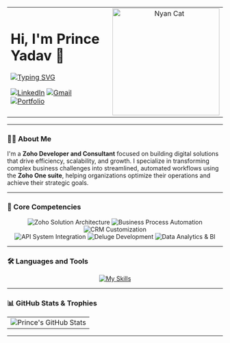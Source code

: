 <table>
  <tr>
    <td>
      <h1 align="left">Hi, I'm Prince Yadav 👋</h1>
      <p align="left">
        <a href="https://git.io/typing-svg"><img src="https://readme-typing-svg.herokuapp.com?font=Fira+Code&size=22&pause=1000&color=9436F7&center=false&vCenter=true&width=350&lines=Zoho+Developer;Business+Consultant;Driving+Business" alt="Typing SVG" /></a>
      </p>
      <p align="left">
        <a href="https://www.linkedin.com/in/princeyadav7/" target="_blank"><img src="https://img.shields.io/badge/LinkedIn-0A66C2?style=for-the-badge&logo=linkedin&logoColor=white" alt="LinkedIn"/></a>
        <a href="mailto:princeyadav841@gmail.com"><img src="https://img.shields.io/badge/Gmail-D14836?style=for-the-badge&logo=gmail&logoColor=white" alt="Gmail"/></a>
        <a href="https://princeyadav7.github.io/princeyadav.github.io/" target="_blank"><img src="https://img.shields.io/badge/Portfolio-9436F7?style=for-the-badge&logo=About.me&logoColor=white" alt="Portfolio"/></a>
      </p>
    </td>
    <td align="center">
      <img src="https://cdn.vox-cdn.com/thumbor/SiIyeqmKIJGcOJccz94pHgwmgvQ=/0x0:1400x1400/1200x800/filters:focal(588x588:812x812):no_upscale()/cdn.vox-cdn.com/uploads/chorus_image/image/68837730/poptart1redrainbowfix_1.0.gif" alt="Nyan Cat" width="250">
    </td>
  </tr>
</table>

---

### 👨‍💻 About Me

I'm a **Zoho Developer and Consultant** focused on building digital solutions that drive efficiency, scalability, and growth. I specialize in transforming complex business challenges into streamlined, automated workflows using the **Zoho One suite**, helping organizations optimize their operations and achieve their strategic goals.

---

### 🚀 Core Competencies

<p align="center">
  <img src="https://img.shields.io/badge/Zoho-Solution_Architecture-9436F7?style=for-the-badge&labelColor=1F222E" alt="Zoho Solution Architecture"/>
  <img src="https://img.shields.io/badge/Business-Process_Automation-9436F7?style=for-the-badge&labelColor=1F222E" alt="Business Process Automation"/>
  <img src="https://img.shields.io/badge/CRM-Customization-9436F7?style=for-the-badge&labelColor=1F222E" alt="CRM Customization"/>
  <br>
  <img src="https://img.shields.io/badge/API-System_Integration-9436F7?style=for-the-badge&labelColor=1F222E" alt="API System Integration"/>
  <img src="https://img.shields.io/badge/Deluge-Development-9436F7?style=for-the-badge&labelColor=1F222E" alt="Deluge Development"/>
  <img src="https://img.shields.io/badge/Data-Analytics_&_BI-9436F7?style=for-the-badge&labelColor=1F222E" alt="Data Analytics & BI"/>
</p>

---

### 🛠️ Languages and Tools

<p align="center">
  <a href="https://skillicons.dev">
    <img src="https://skillicons.dev/icons?i=html,css,javascript,python,postman,mysql,postgres,git,github,vscode,figma&theme=dark&perline=10" alt="My Skills"/>
  </a>
</p>

---

### 📊 GitHub Stats & Trophies

<table align="center" border="0" cellpadding="0" cellspacing="0">
  <tr align="center">
    <td>
      <img src="https://github-readme-stats.vercel.app/api?username=princeyadav7&theme=dracula&hide_border=true&include_all_commits=true&count_private=true" alt="Prince's GitHub Stats"/>
    </td>
  </tr>
  
</table>

---

 
